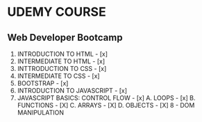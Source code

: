 # UDEMY COURSE 
## Web Developer Bootcamp

1. INTRODUCTION TO HTML - [x]
2. INTERMEDIATE TO HTML - [x]
3. INTTRODUCTION TO CSS - [x]
4. INTERMEDIATE TO CSS - [x]
5. BOOTSTRAP - [x]
6. INTRODUCTION TO JAVASCRIPT - [x]
7. JAVASCRIPT BASICS: CONTROL FLOW - [x]
    A. LOOPS - [x]
    B. FUNCTIONS - [X]
    C. ARRAYS - [X] 
    D. OBJECTS - [X]
8 - DOM MANIPULATION  
